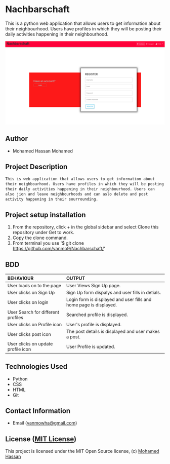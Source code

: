 # Nachbarschaft

This is a python web application that allows users to get information about their neighbourhood. Users have profiles in which they will be posting their daily activities happening in their neighbourhood.  


![Screenshot](nachbarschaft.png)

## Author 

*   Mohamed Hassan Mohamed

## Project Description

    This is web application that allows users to get information about their neighbourhood. Users have profiles in which they will be posting their daily activities happening in their neighbourhood. Users can also jion and leave neighbourhoods and can aslo delete and post activity happening in their sourrounding.
## Project setup  installation

1.  From the repository, click + in the global sidebar and select Clone this repository under Get to work.
2.  Copy the clone command.
3.  From terminal you use
    '$ git clone <https://github.com/vanmo9/Nachbarschaft/>'

     
## BDD  
 
| BEHAVIOUR | OUTPUT|
|:------------------|:-----------|
| User loads on to the page  |  User Views Sign Up page. |
| User clicks on Sign Up  | Sign Up form dispalys and user fills in detials. |
| User clicks on login  | Login form is displayed and user fills and home page is displayed.  | 
| User Search for different profiles | Searched profile is displayed. |
| User clicks on Profile icon  |  User's profile is displayed. |
| User clicks post icon  |  The post details is displayed and user makes a post. |
| User clicks on update profile icon  |  User Profile is updated. | 


## Technologies Used 

* Python
* CSS
* HTML
* Git  


## Contact Information  

* Email (vanmowha@gmail.com) 


## License ([MIT License](https://github.com/vanmo9/Nachbarschaft/blob/master/LICENSE))
This project is licensed under the MIT Open Source license, (c) [Mohamed Hassan]( )